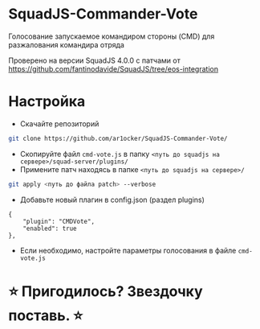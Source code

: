 # SquadJS-Commander-Vote

Голосование запускаемое командиром стороны (CMD) для разжалования командира отряда

Проверено на версии SquadJS 4.0.0 с патчами от https://github.com/fantinodavide/SquadJS/tree/eos-integration

# Настройка

- Скачайте репозиторий
```bash
git clone https://github.com/ar1ocker/SquadJS-Commander-Vote/
```

- Скопируйте файл `cmd-vote.js` в папку `<путь до squadjs на сервере>/squad-server/plugins/`
- Примените патч находясь в папке `<путь до squadjs на сервере>/`
```bash
git apply <путь до файла patch> --verbose
```

- Добавьте новый плагин в config.json (раздел plugins)
```
{
    "plugin": "CMDVote",
    "enabled": true
},
```

- Если необходимо, настройте параметры голосования в файле `cmd-vote.js`

# ⭐ Пригодилось? Звездочку поставь. ⭐
